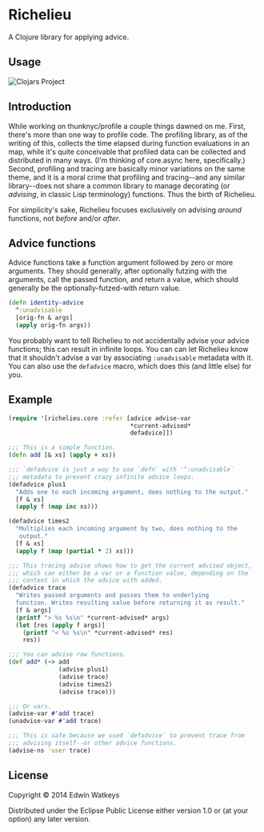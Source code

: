 # Richelieu

A Clojure library for applying advice.

## Usage

![Clojars Project](http://clojars.org/thunknyc/richelieu/latest-version.svg)


## Introduction

While working on thunknyc/profile a couple things dawned on me. First,
there's more than one way to profile code. The profiling library, as
of the writing of this, collects the time elapsed during function
evaluations in an map, while it's quite conceivable that profiled data
can be collected and distributed in many ways. (I'm thinking of
core.async here, specifically.) Second, profiling and tracing are
basically minor variations on the same theme, and it is a moral crime
that profiling and tracing--and any similar library--does not share a
common library to manage decorating (or _advising_, in classic Lisp
terminology) functions. Thus the birth of Richelieu.

For simplicity's sake, Richelieu focuses exclusively on advising
_around_ functions, not _before_ and/or _after_.

## Advice functions

Advice functions take a function argument followed by zero or more
arguments. They should generally, after optionally futzing with the
arguments, call the passed function, and return a value, which should
generally be the optionally-futzed-with return value.

```clojure
(defn identity-advice
  ^:unadvisable
  [orig-fn & args]
  (apply orig-fn args))
```

You probably want to tell Richelieu to not accidentally advise your
advice functions; this can result in infinite loops. You can can let
Richelieu know that it shouldn't advise a var by associating
`:unadvisable` metadata with it. You can also use the `defadvice`
macro, which does this (and little else) for you.

## Example

```clojure
(require '[richelieu.core :refer [advice advise-var
                                  *current-advised*
                                  defadvice]])

;;; This is a simple function.
(defn add [& xs] (apply + xs))

;;; `defadvice is just a way to use `defn` with '^:unadvisable`
;;; metadata to prevent crazy infinite advice loops.
(defadvice plus1
  "Adds one to each incoming argument, does nothing to the output."
  [f & xs]
  (apply f (map inc xs)))

(defadvice times2
  "Multiplies each incoming argument by two, does nothing to the
   output."
  [f & xs]
  (apply f (map (partial * 2) xs)))

;;; This tracing advise shows how to get the current advised object,
;;; which can either be a var or a function value, depending on the
;;; context in which the advice with added.
(defadvice trace
  "Writes passed arguments and passes them to underlying
  function. Writes resulting value before returning it as result."
  [f & args]
  (printf "> %s %s\n" *current-advised* args)
  (let [res (apply f args)]
    (printf "< %s %s\n" *current-advised* res)
    res))

;;; You can advise raw functions.
(def add* (-> add
              (advise plus1)
              (advise trace)
              (advise times2)
              (advise trace)))

;;; Or vars.
(advise-var #'add trace)
(unadvise-var #'add trace)

;;; This is safe because we used `defadvice` to prevent trace from
;;; advising itself--or other advice functions.
(advise-ns 'user trace)
```

## License

Copyright © 2014 Edwin Watkeys

Distributed under the Eclipse Public License either version 1.0 or (at
your option) any later version.
